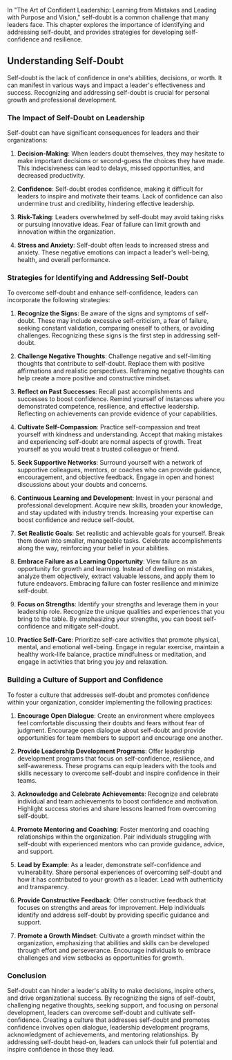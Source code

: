 
In "The Art of Confident Leadership: Learning from Mistakes and Leading with Purpose and Vision," self-doubt is a common challenge that many leaders face. This chapter explores the importance of identifying and addressing self-doubt, and provides strategies for developing self-confidence and resilience.

**Understanding Self-Doubt**
----------------------------

Self-doubt is the lack of confidence in one's abilities, decisions, or worth. It can manifest in various ways and impact a leader's effectiveness and success. Recognizing and addressing self-doubt is crucial for personal growth and professional development.

### **The Impact of Self-Doubt on Leadership**

Self-doubt can have significant consequences for leaders and their organizations:

1. **Decision-Making**: When leaders doubt themselves, they may hesitate to make important decisions or second-guess the choices they have made. This indecisiveness can lead to delays, missed opportunities, and decreased productivity.

2. **Confidence**: Self-doubt erodes confidence, making it difficult for leaders to inspire and motivate their teams. Lack of confidence can also undermine trust and credibility, hindering effective leadership.

3. **Risk-Taking**: Leaders overwhelmed by self-doubt may avoid taking risks or pursuing innovative ideas. Fear of failure can limit growth and innovation within the organization.

4. **Stress and Anxiety**: Self-doubt often leads to increased stress and anxiety. These negative emotions can impact a leader's well-being, health, and overall performance.

### **Strategies for Identifying and Addressing Self-Doubt**

To overcome self-doubt and enhance self-confidence, leaders can incorporate the following strategies:

1. **Recognize the Signs**: Be aware of the signs and symptoms of self-doubt. These may include excessive self-criticism, a fear of failure, seeking constant validation, comparing oneself to others, or avoiding challenges. Recognizing these signs is the first step in addressing self-doubt.

2. **Challenge Negative Thoughts**: Challenge negative and self-limiting thoughts that contribute to self-doubt. Replace them with positive affirmations and realistic perspectives. Reframing negative thoughts can help create a more positive and constructive mindset.

3. **Reflect on Past Successes**: Recall past accomplishments and successes to boost confidence. Remind yourself of instances where you demonstrated competence, resilience, and effective leadership. Reflecting on achievements can provide evidence of your capabilities.

4. **Cultivate Self-Compassion**: Practice self-compassion and treat yourself with kindness and understanding. Accept that making mistakes and experiencing self-doubt are normal aspects of growth. Treat yourself as you would treat a trusted colleague or friend.

5. **Seek Supportive Networks**: Surround yourself with a network of supportive colleagues, mentors, or coaches who can provide guidance, encouragement, and objective feedback. Engage in open and honest discussions about your doubts and concerns.

6. **Continuous Learning and Development**: Invest in your personal and professional development. Acquire new skills, broaden your knowledge, and stay updated with industry trends. Increasing your expertise can boost confidence and reduce self-doubt.

7. **Set Realistic Goals**: Set realistic and achievable goals for yourself. Break them down into smaller, manageable tasks. Celebrate accomplishments along the way, reinforcing your belief in your abilities.

8. **Embrace Failure as a Learning Opportunity**: View failure as an opportunity for growth and learning. Instead of dwelling on mistakes, analyze them objectively, extract valuable lessons, and apply them to future endeavors. Embracing failure can foster resilience and minimize self-doubt.

9. **Focus on Strengths**: Identify your strengths and leverage them in your leadership role. Recognize the unique qualities and experiences that you bring to the table. By emphasizing your strengths, you can boost self-confidence and mitigate self-doubt.

10. **Practice Self-Care**: Prioritize self-care activities that promote physical, mental, and emotional well-being. Engage in regular exercise, maintain a healthy work-life balance, practice mindfulness or meditation, and engage in activities that bring you joy and relaxation.

### **Building a Culture of Support and Confidence**

To foster a culture that addresses self-doubt and promotes confidence within your organization, consider implementing the following practices:

1. **Encourage Open Dialogue**: Create an environment where employees feel comfortable discussing their doubts and fears without fear of judgment. Encourage open dialogue about self-doubt and provide opportunities for team members to support and encourage one another.

2. **Provide Leadership Development Programs**: Offer leadership development programs that focus on self-confidence, resilience, and self-awareness. These programs can equip leaders with the tools and skills necessary to overcome self-doubt and inspire confidence in their teams.

3. **Acknowledge and Celebrate Achievements**: Recognize and celebrate individual and team achievements to boost confidence and motivation. Highlight success stories and share lessons learned from overcoming self-doubt.

4. **Promote Mentoring and Coaching**: Foster mentoring and coaching relationships within the organization. Pair individuals struggling with self-doubt with experienced mentors who can provide guidance, advice, and support.

5. **Lead by Example**: As a leader, demonstrate self-confidence and vulnerability. Share personal experiences of overcoming self-doubt and how it has contributed to your growth as a leader. Lead with authenticity and transparency.

6. **Provide Constructive Feedback**: Offer constructive feedback that focuses on strengths and areas for improvement. Help individuals identify and address self-doubt by providing specific guidance and support.

7. **Promote a Growth Mindset**: Cultivate a growth mindset within the organization, emphasizing that abilities and skills can be developed through effort and perseverance. Encourage individuals to embrace challenges and view setbacks as opportunities for growth.

### **Conclusion**

Self-doubt can hinder a leader's ability to make decisions, inspire others, and drive organizational success. By recognizing the signs of self-doubt, challenging negative thoughts, seeking support, and focusing on personal development, leaders can overcome self-doubt and cultivate self-confidence. Creating a culture that addresses self-doubt and promotes confidence involves open dialogue, leadership development programs, acknowledgment of achievements, and mentoring relationships. By addressing self-doubt head-on, leaders can unlock their full potential and inspire confidence in those they lead.
